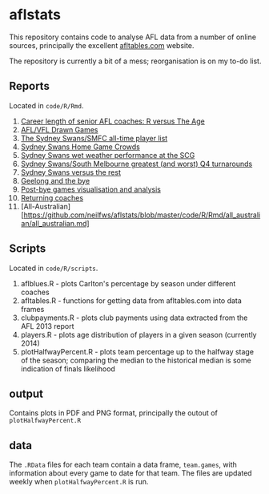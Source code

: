 # aflstats
This repository contains code to analyse AFL data from a number of online sources, principally the excellent [afltables.com](http://afltables.com/afl/afl_index.html) website.

The repository is currently a bit of a mess; reorganisation is on my to-do list.

## Reports
Located in `code/R/Rmd`.

1. [Career length of senior AFL coaches: R versus The Age](https://github.com/neilfws/aflstats/blob/master/code/R/Rmd/coaches_career_length/coaches.md)
1. [AFL/VFL Drawn Games](https://github.com/neilfws/aflstats/blob/master/code/R/Rmd/drawn_games/drawn_games.md)
1. [The Sydney Swans/SMFC all-time player list](https://github.com/neilfws/aflstats/blob/master/code/R/Rmd/swans_alltime_players/swans_alltime.md)
1. [Sydney Swans Home Game Crowds](https://github.com/neilfws/aflstats/blob/master/code/R/Rmd/swans_home_crowd/swans_home_crowd.md)
1. [Sydney Swans wet weather performance at the SCG](https://github.com/neilfws/aflstats/blob/master/code/R/Rmd/swans_scg_rain/scg_rain.md)
1. [Sydney Swans/South Melbourne greatest (and worst) Q4 turnarounds](https://github.com/neilfws/aflstats/blob/master/code/R/Rmd/swans_turnarounds/turnaround.md)
1. [Sydney Swans versus the rest](https://github.com/neilfws/aflstats/blob/master/code/R/Rmd/swans_versus_x/swans_versus_x.md)
1. [Geelong and the bye](https://github.com/neilfws/aflstats/blob/master/code/R/Rmd/bye_scoring/bye_scoring.md)
1. [Post-bye games visualisation and analysis](https://github.com/neilfws/aflstats/blob/master/code/R/Rmd/bye_scoring/post_bye_results.md)
1. [Returning coaches](https://github.com/neilfws/aflstats/blob/master/code/R/Rmd/returning_coaches/returning_coaches.md)
1. [All-Australian][https://github.com/neilfws/aflstats/blob/master/code/R/Rmd/all_australian/all_australian.md]

## Scripts
Located in `code/R/scripts`.

1. aflblues.R - plots Carlton's percentage by season under different coaches
1. afltables.R - functions for getting data from afltables.com into data frames
1. clubpayments.R - plots club payments using data extracted from the AFL 2013 report
1. players.R - plots age distribution of players in a given season (currently 2014)
1. plotHalfwayPercent.R - plots team percentage up to the halfway stage of the season; comparing the median to the historical median is some indication of finals likelihood

## output
Contains plots in PDF and PNG format, principally the outout of `plotHalfwayPercent.R`

## data
The `.RData` files for each team contain a data frame, `team.games`, with information about every game to date for that team. The files are updated weekly when `plotHalfwayPercent.R` is run.
